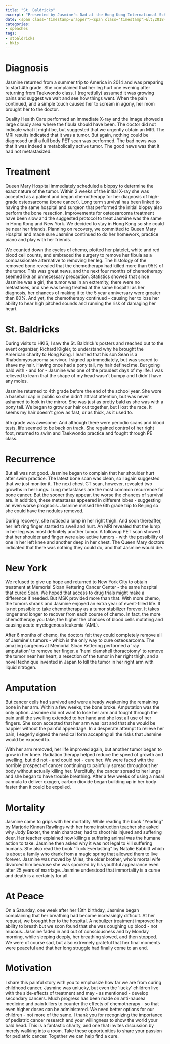 ```yaml
---
title: "St. Baldricks"
excerpt: "Presented by Jasmine's Dad at the Hong Kong International School St. Baldricks Event"
date: <span class="timestamp-wrapper"><span class="timestamp">&lt;2018-03-22 Thu&gt;</span></span>
categories: 
- speaches
tags: 
- stbaldricks 
- hkis
---
```



# Diagnosis

Jasmine returned from a summer trip to America in 2014 and was
preparing to start 4th grade.  She complained that her leg hurt one
evening after returning from Taekwondo class.  I (regretfully) assumed
it was growing pains and suggest we wait and see how things went.
When the pain continued, and a simple touch caused her to scream in
agony, her mom brought her to the doctor.

Quality Health Care performed an immediate X-ray and the image showed
a large cloudy area where the fibula should have been.  The doctor did
not indicate what it might be, but suggested that we urgently obtain
an MRI.  The MRI results indicated that it was a tumor.  But again,
nothing could be diagnosed until a full body PET scan was performed.
The bad news was that it was indeed a metabolically active tumor.  The
good news was that it had not metastasized.


# Treatment

Queen Mary Hospital immediately scheduled a biopsy to determine the
exact nature of the tumor.  Within 2 weeks of the initial X-ray she
was accepted as a patient and began chemotherapy for her diagnosis of
high-grade osteosarcoma (bone cancer).  Long term survival has been
linked to having the same hospital and surgeon that performed the
initial biopsy also perform the bone resection.  Improvements for
osteosarcoma treatment have been slow and the suggested protocol to
treat Jasmine was the same in Hong Kong and New York.  We decided to
stay in Hong Kong so she could be near her friends.  Planning on
recovery, we committed to Queen Mary Hospital and made sure Jasmine
continued to do her homework, practice piano and play with her
friends.

We counted down the cycles of chemo, plotted her platelet, white and
red blood cell counts, and embraced the surgery to remove her fibula
as a compassionate alternative to removing her leg.  The histology of
the removed bone revealed that the chemotherapy had killed more than
95% of the tumor.  This was great news, and the next four months of
chemotherapy seemed like an unnecessary precaution.  Statistics showed
that since Jasmine was a girl, the tumor was in an extremity, there
were no metastases, and she was being treated at the same hospital as
her diagnosis, her chances of making it to the 5 year anniversary were
greater than 80%.  And yet, the chemotherapy continued - causing her
to lose her ability to hear high pitched sounds and running the risk
of damaging her heart.


# St. Baldricks

During visits to HKIS, I saw the St. Baldrick's posters and reached
out to the event organizer, Richard Kligler, to understand why he
brought the American charity to Hong Kong.  I learned that his son
Sean is a Rhabdomyosarcoma survivor.  I signed up immediately, but was
scared to shave my hair.  Having once had a pony tail, my hair defined
me.  But going bald with - and for - Jasmine was one of the proudest
days of my life.  I was relieved to learn that the shape of my head
wasn't bumpy and I didn't have any moles.

Jasmine returned to 4th grade before the end of the school year.  She
wore a baseball cap in public so she didn't attract attention, but was
never ashamed to look in the mirror.  She was just as pretty bald as
she was with a pony tail.  We began to grow our hair out together, but
I lost the race.  It seems my hair doesn't grow as fast, or as thick,
as it used to.

5th grade was awesome.  And although there were periodic scans and
blood tests, life seemed to be back on track.  She regained control of
her right foot, returned to swim and Taekwondo practice and fought
through PE class.


# Recurrence

But all was not good.  Jasmine began to complain that her shoulder
hurt after swim practice.  The latest bone scan was clean, so I again
suggested that we just monitor it.  The next chest CT scan, however,
revealed two growths in her lungs.  Lung metastases are the most
common recurrence for bone cancer.  But the sooner they appear, the
worse the chances of survival are.  In addition, these metastases
appeared in different lobes - suggesting an even worse prognosis.
Jasmine missed the 6th grade trip to Beijing so she could have the
nodules removed.

During recovery, she noticed a lump in her right thigh.  And soon
thereafter, her left ring finger started to swell and hurt.  An MRI
revealed that the lump in her leg was most definitely another tumor.
A followup PET scan showed that her shoulder and finger were also
active tumors - with the possibility of one in her left knee and
another deep in her chest.  The Queen Mary doctors indicated that
there was nothing they could do, and that Jasmine would die.


# New York

We refused to give up hope and returned to New York City to obtain
treatment at Memorial Sloan Kettering Cancer Center - the same
hospital that cured Sean.  We hoped that access to drug trials might
make a difference if needed.  But MSK provided more than that.  With
more chemo, the tumors shrank and Jasmine enjoyed an extra year of
event-filled life.  It is not possible to take chemotherapy as a tumor
stabilizer forever.  It takes longer and longer to recover from each
course of chemo.  In fact, the more chemotherapy you take, the higher
the chances of blood cells mutating and causing acute myelogenous
leukemia (AML).

After 6 months of chemo, the doctors felt they could completely remove
all of Jasmine's tumors - which is the only way to cure osteosarcoma.
The amazing surgeons at Memorial Sloan Kettering performed a 'ray
amputation' to remove her finger, a 'hemi clamshell thoracotomy' to
remove the tumor near her heart, a resection of the tumor in her right
thigh, and a novel technique invented in Japan to kill the tumor in
her right arm with liquid nitrogen.


# Amputation

But cancer cells had survived and were already weakening the remaining
bone in her arm.  Within a few weeks, the bone broke.  Amputation was
the only option.  Jasmine did not want to lose her arm and fought
through the pain until the swelling extended to her hand and she lost
all use of her fingers.  She soon accepted that her arm was lost and
that she would be happier without the painful appendage.  In a
desperate attempt to relieve her pain, I eagerly signed the medical
form accepting all the risks that Jasmine would be exposed to.

With her arm removed, her life improved again, but another tumor began
to grow in her knee.  Radiation therapy helped reduce the speed of
growth and swelling, but did not - and could not - cure her.  We were
faced with the horrible prospect of cancer continuing to painfully
spread throughout her body without actually killing her.  Mercifully,
the cancer spread to her lungs and she began to have trouble
breathing.  After a few weeks of using a nasal cannula to deliver
oxygen, carbon dioxide began building up in her body faster than it
could be expelled.


# Mortality

Jasmine came to grips with her mortality.  While reading the book
"Yearling" by Marjorie Kinnan Rawlings with her home instruction
teacher she asked why Jody Baxter, the main character, had to shoot
his injured and suffering deer.  Her teacher explained how killing a
suffering animal was the humane action to take.  Jasmine then asked
why it was not legal to kill suffering humans.  She also read the book
"Tuck Everlasting" by Natalie Babbitt which is about a family who
drank from a magic spring that allowed them to live forever.  Jasmine
was moved by Miles, the older brother, who's mortal wife divorced him
because she was spooked by his youthful appearance even after 25 years
of marriage.  Jasmine understood that immortality is a curse and death
is a certainty for all.


# At Peace

On a Saturday, one week after her 13th birthday, Jasmine began
complaining that her breathing had become increasingly difficult.  At
her request, we brought her to the hospital.  A nebulizer treatment
improved her ability to breath but we soon found that she was coughing
up blood - not mucous.  Jasmine faded in and out of consciousness and
by Monday morning, while sleeping deeply, her breathing slowed, and
then stopped.  We were of course sad, but also extremely grateful that
her final moments were peaceful and that her long struggle had finally
come to an end.


# Motivation

I share this painful story with you to emphasize how far we are from
curing childhood cancer.  Jasmine was unlucky, but even the 'lucky'
children live with the side-effects of treatment and may - as
mentioned - develop secondary cancers.  Much progress has been made on
anti-nausea medicine and pain killers to counter the effects of
chemotherapy - so that even higher doses can be administered.  We need
better options for our children - not more of the same.  I thank you
for recognizing the importance of pediatric cancer research and your
willingness to show the world your bald head.  This is a fantastic
charity, and one that invites discussion by merely walking into a
room.  Take these opportunities to share your passion for pediatric
cancer.  Together we can help find a cure.


<!----- Footnotes ----->

